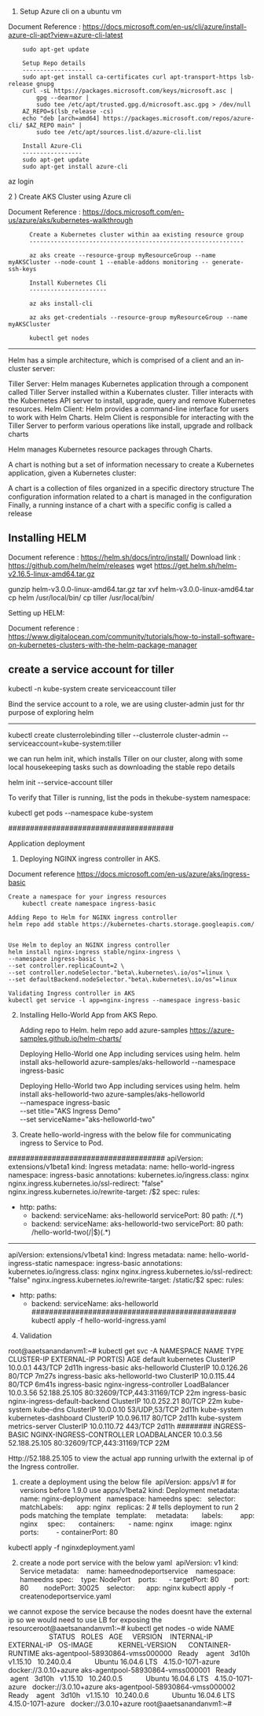 1) Setup Azure cli on a ubuntu vm

Document Reference : https://docs.microsoft.com/en-us/cli/azure/install-azure-cli-apt?view=azure-cli-latest


		sudo apt-get update

		Setup Repo details
		------------------
		sudo apt-get install ca-certificates curl apt-transport-https lsb-release gnupg
		curl -sL https://packages.microsoft.com/keys/microsoft.asc | 
		    gpg --dearmor | 
		    sudo tee /etc/apt/trusted.gpg.d/microsoft.asc.gpg > /dev/null
		AZ_REPO=$(lsb_release -cs)
		echo "deb [arch=amd64] https://packages.microsoft.com/repos/azure-cli/ $AZ_REPO main" | 
		    sudo tee /etc/apt/sources.list.d/azure-cli.list
		
		Install Azure-Cli
		-----------------
		sudo apt-get update
		sudo apt-get install azure-cli

az login

2 ) Create AKS Cluster using Azure cli

Document Reference : https://docs.microsoft.com/en-us/azure/aks/kubernetes-walkthrough

          Create a Kubernetes cluster within aa existing resource group
          -------------------------------------------------------------

          az aks create --resource-group myResourceGroup --name myAKSCluster --node-count 1 --enable-addons monitoring -- generate-ssh-keys

          Install Kubernetes Cli
          ----------------------

          az aks install-cli

          az aks get-credentials --resource-group myResourceGroup --name myAKSCluster

          kubectl get nodes
	 
	 
	 
------------------------------------------------------------------------------------------------------------------------------

Helm has a simple architecture, which is comprised of a client and an in-cluster server:

Tiller Server: Helm manages Kubernetes application through a component called Tiller Server installed within a Kubernates cluster. Tiller interacts with the Kubernetes API server to install, upgrade, query and remove Kubernetes resources.
Helm Client: Helm provides a command-line interface for users to work with Helm Charts. Helm Client is responsible for interacting with the Tiller Server to perform various operations like install, upgrade and rollback charts

Helm manages Kubernetes resource packages through Charts.

A chart is nothing but a set of information necessary to create a Kubernetes application, given a Kubernetes cluster:

A chart is a collection of files organized in a specific directory structure
The configuration information related to a chart is managed in the configuration
Finally, a running instance of a chart with a specific config is called a release


Installing  HELM
-----------------
Document reference : https://helm.sh/docs/intro/install/
Download link : https://github.com/helm/helm/releases
wget https://get.helm.sh/helm-v2.16.5-linux-amd64.tar.gz

gunzip helm-v3.0.0-linux-amd64.tar.gz
tar xvf helm-v3.0.0-linux-amd64.tar
cp helm /usr/local/bin/
cp tiller   /usr/local/bin/  

Setting up HELM:

Document reference : https://www.digitalocean.com/community/tutorials/how-to-install-software-on-kubernetes-clusters-with-the-helm-package-manager

create a service account for tiller 
-----------------------------------
kubectl -n kube-system create serviceaccount tiller

Bind the service account to a role, we are using cluster-admin just for thr purpose of exploring helm
 
---------------------------------------------------------------------------------------------------------

kubectl create clusterrolebinding tiller --clusterrole cluster-admin --serviceaccount=kube-system:tiller

we can run helm init, which installs Tiller on our cluster, along with some local housekeeping tasks such as downloading the stable repo details

helm init --service-account tiller

To verify that Tiller is running, list the pods in thekube-system namespace:

kubectl get pods --namespace kube-system





######################################


Application deployment

1. Deploying NGINX ingress controller in AKS.

Document reference https://docs.microsoft.com/en-us/azure/aks/ingress-basic

   
    Create a namespace for your ingress resources
        kubectl create namespace ingress-basic
   
    Adding Repo to Helm for NGINX ingress controller
    helm repo add stable https://kubernetes-charts.storage.googleapis.com/

   
    Use Helm to deploy an NGINX ingress controller
    helm install nginx-ingress stable/nginx-ingress \
    --namespace ingress-basic \
    --set controller.replicaCount=2 \
    --set controller.nodeSelector."beta\.kubernetes\.io/os"=linux \
    --set defaultBackend.nodeSelector."beta\.kubernetes\.io/os"=linux
   
    Validating Ingress controller in AKS
    kubectl get service -l app=nginx-ingress --namespace ingress-basic
   
2. Installing Hello-World App from AKS Repo.

    Adding repo to Helm.
    helm repo add azure-samples https://azure-samples.github.io/helm-charts/
   
    Deploying Hello-World one  App including services using helm.
    helm install aks-helloworld azure-samples/aks-helloworld --namespace ingress-basic
   
    Deploying Hello-World two  App including services using helm.
    helm install aks-helloworld-two azure-samples/aks-helloworld \
    --namespace ingress-basic \
    --set title="AKS Ingress Demo" \
    --set serviceName="aks-helloworld-two"
   
3. Create  hello-world-ingress with the below file for communicating ingress to Service to Pod.



####################################
apiVersion: extensions/v1beta1
kind: Ingress
metadata:
  name: hello-world-ingress
  namespace: ingress-basic
  annotations:
    kubernetes.io/ingress.class: nginx
    nginx.ingress.kubernetes.io/ssl-redirect: "false"
    nginx.ingress.kubernetes.io/rewrite-target: /$2
spec:
  rules:
  - http:
      paths:
      - backend:
          serviceName: aks-helloworld
          servicePort: 80
        path: /(.*)
      - backend:
          serviceName: aks-helloworld-two
          servicePort: 80
        path: /hello-world-two(/|$)(.*)
---
apiVersion: extensions/v1beta1
kind: Ingress
metadata:
  name: hello-world-ingress-static
  namespace: ingress-basic
  annotations:
    kubernetes.io/ingress.class: nginx
    nginx.ingress.kubernetes.io/ssl-redirect: "false"
    nginx.ingress.kubernetes.io/rewrite-target: /static/$2
spec:
  rules:
  - http:
      paths:
      - backend:
          serviceName: aks-helloworld    
###############################################   
kubectl apply -f hello-world-ingress.yaml

4. Validation


root@aaetsanandanvm1:~# kubectl get svc -A
NAMESPACE       NAME                            TYPE           CLUSTER-IP    EXTERNAL-IP     PORT(S)                      AGE
default         kubernetes                      ClusterIP      10.0.0.1      <none>          443/TCP                      2d11h
ingress-basic   aks-helloworld                  ClusterIP      10.0.126.26   <none>          80/TCP                       7m27s
ingress-basic   aks-helloworld-two              ClusterIP      10.0.115.44   <none>          80/TCP                       6m41s
ingress-basic   nginx-ingress-controller        LoadBalancer   10.0.3.56     52.188.25.105   80:32609/TCP,443:31169/TCP   22m
ingress-basic   nginx-ingress-default-backend   ClusterIP      10.0.252.21   <none>          80/TCP                       22m
kube-system     kube-dns                        ClusterIP      10.0.0.10     <none>          53/UDP,53/TCP                2d11h
kube-system     kubernetes-dashboard            ClusterIP      10.0.96.117   <none>          80/TCP                       2d11h
kube-system     metrics-server                  ClusterIP      10.0.110.72   <none>          443/TCP                      2d11h
########
iNGRESS-BASIC   NGINX-INGRESS-CONTROLLER        LOADBALANCER   10.0.3.56     52.188.25.105   80:32609/TCP,443:31169/TCP   22M

Http://52.188.25.105 to view the actual app running urlwith the external ip of the Ingress controller.




1) create a deployment using the below file 
apiVersion: apps/v1 # for versions before 1.9.0 use apps/v1beta2
kind: Deployment
metadata:
  name: nginx-deployment
  namespace: hameedns
spec:
  selector:
    matchLabels:
      app: nginx
  replicas: 2 # tells deployment to run 2 pods matching the template
  template:
    metadata:
      labels:
        app: nginx
    spec:
      containers:
      - name: nginx
        image: nginx
        ports:
        - containerPort: 80

kubectl apply -f nginxdeployment.yaml

2) create a node port service with the below yaml 
apiVersion: v1
kind: Service
metadata:
   name: hameednodeportservice
   namespace: hameedns
spec:
   type: NodePort
   ports:
     - targetPort: 80
       port: 80
       nodePort: 30025
   selector:
     app: nginx
kubectl apply -f createnodeportservice.yaml


we cannot expose the service because the nodes doesnt have the external ip so we would need to use LB for exposing the resourceroot@aaetsanandanvm1:~# kubectl get nodes -o wide
NAME                                STATUS   ROLES   AGE     VERSION    INTERNAL-IP   EXTERNAL-IP   OS-IMAGE             KERNEL-VERSION      CONTAINER-RUNTIME
aks-agentpool-58930864-vmss000000   Ready    agent   3d10h   v1.15.10   10.240.0.4    <none>        Ubuntu 16.04.6 LTS   4.15.0-1071-azure   docker://3.0.10+azure
aks-agentpool-58930864-vmss000001   Ready    agent   3d10h   v1.15.10   10.240.0.5    <none>        Ubuntu 16.04.6 LTS   4.15.0-1071-azure   docker://3.0.10+azure
aks-agentpool-58930864-vmss000002   Ready    agent   3d10h   v1.15.10   10.240.0.6    <none>        Ubuntu 16.04.6 LTS   4.15.0-1071-azure   docker://3.0.10+azure
root@aaetsanandanvm1:~#





